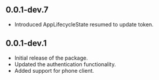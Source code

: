 ## 0.0.1-dev.7

* Introduced AppLifecycleState resumed to update token.

## 0.0.1-dev.1

* Initial release of the package.
* Updated the authentication functionality.
* Added support for phone client.
